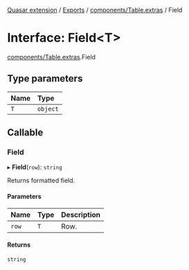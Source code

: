 [Quasar extension](../index.md) / [Exports](../modules.md) / [components/Table.extras](../modules/components_Table_extras.md) / Field

# Interface: Field<T\>

[components/Table.extras](../modules/components_Table_extras.md).Field

## Type parameters

| Name | Type |
| :------ | :------ |
| `T` | `object` |

## Callable

### Field

▸ **Field**(`row`): `string`

Returns formatted field.

#### Parameters

| Name | Type | Description |
| :------ | :------ | :------ |
| `row` | `T` | Row. |

#### Returns

`string`
